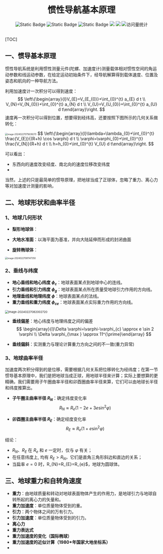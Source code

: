 <div align="center">
    <a name="Top"></a>
	<h1>惯性导航基本原理</h1>
    <img alt="Static Badge" src="https://img.shields.io/badge/QQ-1482275402-red">
    <img alt="Static Badge" src="https://img.shields.io/badge/%E5%BE%AE%E4%BF%A1-lizhengxiao99-green">
    <img alt="Static Badge" src="https://img.shields.io/badge/Email-dauger%40126.com-brown">
    <a href="https://blog.csdn.net/daoge2666/"><img src="https://img.shields.io/badge/CSDN-论坛-c32136" /></a>
    <a href="https://www.zhihu.com/people/dao-ge-92-60/"><img src="https://img.shields.io/badge/Zhihu-知乎-blue" /></a>
    <img src="https://komarev.com/ghpvc/?username=LiZhengXiao99&label=Views&color=0e75b6&style=flat" alt="访问量统计" />
</div>

<br/>

[TOC]

## 一、惯导基本原理

惯性导航系统是利用惯性测量元件(陀螺、加速度计)测量载体相对惯性空间的角运动参数和线运动参数，在给定运动初始条件下，经导航解算得到载体速度、位置及姿态和航向的一种导航方法。

利用加速度计一次积分可以得到速度：
$$
\left\{\begin{array}{l}V_{E}=V_{E_{0}}+\int_{0}^{t} a_{E} d t \\ V_{N}=V_{N_{0}}+\int_{0}^{t} a_{N} d t \\ V_{U}=V_{U_{0}}+\int_{0}^{t} a_{U} d t\end{array}\right.
$$
速度再一次积分可以得到位置，想要得到经纬高，还要按照下图所示的几何关系做转化：

<img src="https://pic-bed-1316053657.cos.ap-nanjing.myqcloud.com/img/image-20240227075639270.png" alt="image-20240227075639270" style="zoom:50%;" />
$$
\left\{\begin{array}{l}\lambda=\lambda_{0}+\int_{0}^{t} \frac{V_{E}}{(R+h) \cos \varphi} d t \\ \varphi=\varphi_{0}+\int_{0}^{t} \frac{V_{N}}{R+h} d t \\ h=h_{0}+\int_{0}^{t} V_{U} d t\end{array}\right.
$$

可以看出：

* 东西向的速度改变经度、南北向的速度位移改变纬度
* 

当然，上述的只是最简单的惯导原理，把地球当成了正球体，忽略了重力、离心力等对加速度计测量的影响，



## 二、地球形状和曲率半径

### 1、地球几何形状

* **梨形地球体**：
* **大地水准面**：以海平面为基准，并向大陆延伸而形成的封闭曲面

* **旋转椭球体**：

<img src="https://pic-bed-1316053657.cos.ap-nanjing.myqcloud.com/img/image-20240227081147350.png" alt="image-20240227081147350" style="zoom:50%;" />

### 2、垂线与纬度

* **地心垂线和地心纬度 $\phi_c$**：地球表面某点到地球中心的连线。
* **引力垂线和引力纬度 $\phi_g$**：地球表面某点所在质量受地球引力作用的方向线。
* **地理垂线和地理纬度 $\phi$**：地球表面某点的法线。
* **重力垂线和重力纬度 $\phi_{ce}$**：地球表面某点实际重力作用的方向线。

<img src="https://pic-bed-1316053657.cos.ap-nanjing.myqcloud.com/img/image-20240227082002720.png" alt="image-20240227082002720" style="zoom:67%;" />

* **垂线偏差**：地心纬度与地理纬度之间的偏差
  $$
  \begin{array}{l}\Delta \varphi=\varphi-\varphi_{c} \approx e \sin 2 \varphi \\ \Delta \varphi_{\max } \approx 11^{\prime}\end{array}
  $$

* **垂线偏斜**：实测重力与理论计算重力方向之间的不一致(重力异常)

### 3、地球曲率半径

加速度两次积分得到的是位移，需要根据几何关系把位移转化为经纬度；在第一节惯导基本原理中，我们是把地球当成正球，用地球半径来计算；实际上要想算的更精确，我们需要用子午圈曲率半径和卯酉圈曲率半径来算，它们可以由地球长半径和纬度推算出。

* **子午圈主曲率半径 $R_N$**：确定纬度变化率
  $$
  R_{N} \approx R_{e}\left(1-2 e+3 e \sin ^{2} \varphi\right)
  $$

* **卯酉圈主曲率半径 $R_E$**：确定经度变化率
  $$
  R_{E} \approx R_{e}\left(1+e \sin ^{2} \varphi\right)
  $$

结论：

* $R_{N} 、 R_{E}$ 在 $R_{e}$ 和 $e$ 一定时，仅与 $\varphi$ 有关；
* 在任意纬度上, 均有 $R_{E}>R_{N}$，它们是直角三角形斜边和直边的关系；
* 当扁率 $e=0$ 时，R_{N}=R_{E}=R_{e}$，地球为圆球体。

## 三、地球重力和自转角速度

* **重力**：由地球质量和转动对地球表面物体产生的作用力，是地球引力与地球自转所起的离心力的矢量和。
* **重力加速度**：单位质量物体受到的重。
* **引力**：两个物体之间的万有引力。
* **引力加速度**：单位质量物体受到的引力。
* **离心力**
* **重力表达式**
* **重力加速度的变化（国际椭球）**
* **重力加速度的近似计算（1980*年国家大地坐标系）**
* 















